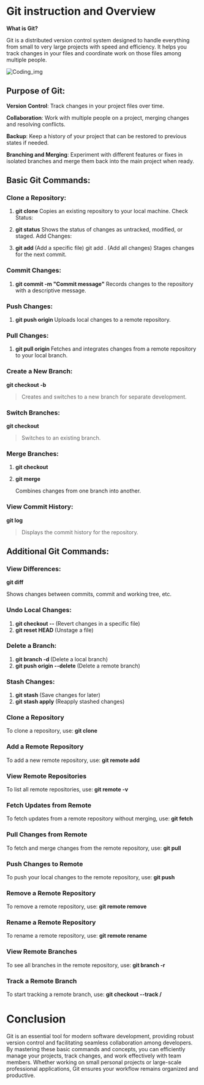 # Git instruction and Overview

**What is Git?**

Git is a distributed version control system designed to handle everything from small to very large projects with speed and efficiency. It helps you track changes in your files and coordinate work on those files among multiple people.

![Coding_img](https://images.unsplash.com/photo-1461749280684-dccba630e2f6?q=80&w=2069&auto=format&fit=crop&ixlib=rb-4.0.3&ixid=M3wxMjA3fDB8MHxwaG90by1wYWdlfHx8fGVufDB8fHx8fA%3D%3D)

## **Purpose of Git:**

**Version Control**: Track changes in your project files over time.

**Collaboration**: Work with multiple people on a project, merging changes and resolving conflicts.

**Backup**: Keep a history of your project that can be restored to previous states if needed.

**Branching and Merging**: Experiment with different features or fixes in isolated branches and merge them back into the main project when ready.

## **Basic Git Commands**:

### **Clone a Repository:**

1. **git clone <repository-url>**
   Copies an existing repository to your local machine.
   Check Status:

2. **git status**
   Shows the status of changes as untracked, modified, or staged.
   Add Changes:

3. **git add <file-name>** (Add a specific file)
   git add . (Add all changes)
   Stages changes for the next commit.

### **Commit Changes:**

1. **git commit -m "Commit message"**
   Records changes to the repository with a descriptive message.

### **Push Changes:**

1. **git push origin <branch-name>**
   Uploads local changes to a remote repository.

### **Pull Changes:**

1. **git pull origin <branch-name>**
   Fetches and integrates changes from a remote repository to your local branch.

### **Create a New Branch:**

**git checkout -b <new-branch-name>**

> Creates and switches to a new branch for separate development.

### **Switch Branches:**

**git checkout <branch-name>**

> Switches to an existing branch.

### **Merge Branches:**

1. **git checkout <target-branch>**
2. **git merge <source-branch>**

   Combines changes from one branch into another.

### **View Commit History:**

**git log**

> Displays the commit history for the repository.

## **Additional Git Commands:**

### **View Differences:**

**git diff**

Shows changes between commits, commit and working tree, etc.

### **Undo Local Changes:**

1. **git checkout -- <file-name>** (Revert changes in a specific file)
2. **git reset HEAD <file-name>** (Unstage a file)

### **Delete a Branch:**

1. **git branch -d <branch-name>** (Delete a local branch)
2. **git push origin --delete <branch-name>** (Delete a remote branch)

### **Stash Changes:**

1. **git stash** (Save changes for later)
2. **git stash apply** (Reapply stashed changes)

### **Clone a Repository**

To clone a repository, use:
**git clone <repository-url>**

### **Add a Remote Repository**

To add a new remote repository, use:
**git remote add <remote-name> <repository-url>**

### **View Remote Repositories**

To list all remote repositories, use:
**git remote -v**

### **Fetch Updates from Remote**

To fetch updates from a remote repository without merging, use:
**git fetch <remote-name>**

### **Pull Changes from Remote**

To fetch and merge changes from the remote repository, use:
**git pull <remote-name> <branch-name>**

### **Push Changes to Remote**

To push your local changes to the remote repository, use:
**git push <remote-name> <branch-name>**

### **Remove a Remote Repository**

To remove a remote repository, use:
**git remote remove <remote-name>**

### **Rename a Remote Repository**

To rename a remote repository, use:
**git remote rename <old-name> <new-name>**

### **View Remote Branches**

To see all branches in the remote repository, use:
**git branch -r**

### **Track a Remote Branch**

To start tracking a remote branch, use:
**git checkout --track <remote-name>/<branch-name>**

# **Conclusion**

Git is an essential tool for modern software development, providing robust version control and facilitating seamless collaboration among developers. By mastering these basic commands and concepts, you can efficiently manage your projects, track changes, and work effectively with team members. Whether working on small personal projects or large-scale professional applications, Git ensures your workflow remains organized and productive.
